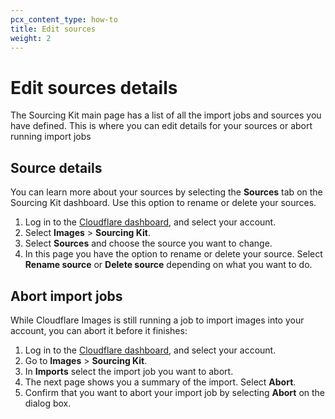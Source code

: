 ```yaml
---
pcx_content_type: how-to
title: Edit sources
weight: 2
---
```


# Edit sources details

The Sourcing Kit main page has a list of all the import jobs and sources you have defined. This is where you can edit details for your sources or abort running import jobs

## Source details

You can learn more about your sources by selecting the **Sources** tab on the Sourcing Kit dashboard. Use this option to rename or delete your sources.

1. Log in to the [Cloudflare dashboard](https://dash.cloudflare.com/login), and select your account.
2. Select **Images** > **Sourcing Kit**.
3. Select **Sources** and choose the source you want to change.
4. In this page you have the option to rename or delete your source. Select **Rename source** or **Delete source** depending on what you want to do.

## Abort import jobs

While Cloudflare Images is still running a job to import images into your account, you can abort it before it finishes:

1. Log in to the [ Cloudflare dashboard](https://dash.cloudflare.com/login), and select your account.
2. Go to **Images** > **Sourcing Kit**.
3. In **Imports** select the import job you want to abort.
4. The next page shows you a summary of the import. Select **Abort**.
5. Confirm that you want to abort your import job by selecting **Abort** on the dialog box.